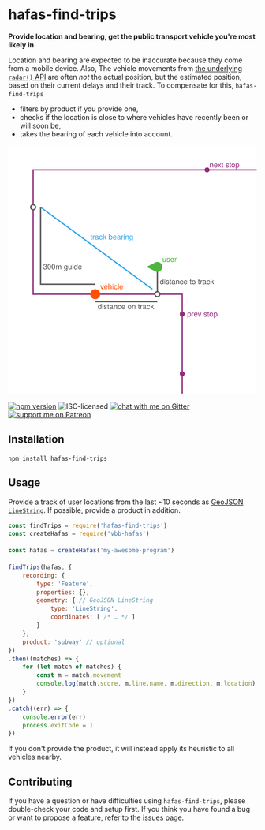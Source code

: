 # hafas-find-trips

**Provide location and bearing, get the public transport vehicle you're most likely in.**

Location and bearing are expected to be inaccurate because they come from a mobile device. Also, The vehicle movements from [the underlying `radar()` API](https://github.com/public-transport/hafas-client/blob/0840d69ee9cc0fb9b4bf35237fa93f677991bd7d/docs/journey-leg.md) are often *not* the actual position, but the estimated position, based on their current delays and their track. To compensate for this, `hafas-find-trips`

- filters by product if you provide one,
- checks if the location is close to where vehicles have recently been or will soon be,
- takes the bearing of each vehicle into account.

![how it works](how-it-works.svg)

[![npm version](https://img.shields.io/npm/v/hafas-find-trips.svg)](https://www.npmjs.com/package/hafas-find-trips)
![ISC-licensed](https://img.shields.io/github/license/derhuerst/hafas-find-trips.svg)
[![chat with me on Gitter](https://img.shields.io/badge/chat%20with%20me-on%20gitter-512e92.svg)](https://gitter.im/derhuerst)
[![support me on Patreon](https://img.shields.io/badge/support%20me-on%20patreon-fa7664.svg)](https://patreon.com/derhuerst)


## Installation

```shell
npm install hafas-find-trips
```


## Usage

Provide a track of user locations from the last ~10 seconds as [GeoJSON `LineString`](https://tools.ietf.org/html/rfc7946#section-3.1.4). If possible, provide a product in addition.

```js
const findTrips = require('hafas-find-trips')
const createHafas = require('vbb-hafas')

const hafas = createHafas('my-awesome-program')

findTrips(hafas, {
	recording: {
		type: 'Feature',
		properties: {},
		geometry: { // GeoJSON LineString
			type: 'LineString',
			coordinates: [ /* … */ ]
		}
	},
	product: 'subway' // optional
})
.then((matches) => {
	for (let match of matches) {
		const m = match.movement
		console.log(match.score, m.line.name, m.direction, m.location)
	}
})
.catch((err) => {
	console.error(err)
	process.exitCode = 1
})
```

If you don't provide the product, it will instead apply its heuristic to all vehicles nearby.


## Contributing

If you have a question or have difficulties using `hafas-find-trips`, please double-check your code and setup first. If you think you have found a bug or want to propose a feature, refer to [the issues page](https://github.com/derhuerst/hafas-find-trips/issues).
